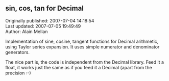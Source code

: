 ## sin, cos, tan for Decimal  
Originally published: 2007-07-04 14:18:54  
Last updated: 2007-07-05 19:49:49  
Author: Alain Mellan  
  
Implementation of sine, cosine, tangent functions for Decimal arithmetic, using Taylor series expansion. It uses simple numerator and denominator generators.

The nice part is, the code is independent from the Decimal library. Feed it a float, it works just the same as if you feed it a Decimal (apart from the precision :-)